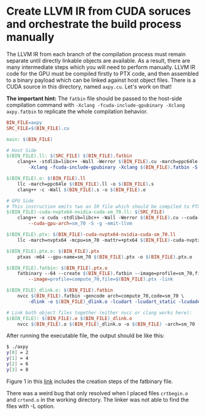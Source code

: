 # Create LLVM IR from CUDA soruces and orchestrate the build process manually

The LLVM IR from each branch of the compilation process must remain separate until directly linkable objects are available. As a result, there are many intermediate steps which you will need to perform manually. LLVM IR code for the GPU must be compiled firstly to PTX code, and then assembled to a binary payload which can be linked against host object files.
There is a CUDA source in this directory, named `axpy.cu`. Let's work on that!

**The important hint:**
The `fatbin` file should be passed to the host-side compilation command with `-Xclang -fcuda-include-gpubinary -Xclang axpy.fatbin` to replicate the whole compilation behavior.

```Makefile
BIN_FILE=axpy
SRC_FILE=$(BIN_FILE).cu

main: $(BIN_FILE)

# Host Side
$(BIN_FILE).ll: $(SRC_FILE) $(BIN_FILE).fatbin
    clang++ -stdlib=libc++ -Wall -Werror $(BIN_FILE).cu -march=ppc64le --cuda-host-only -relocatable-pch \
        -Xclang -fcuda-include-gpubinary -Xclang $(BIN_FILE).fatbin -S -g -c -emit-llvm

$(BIN_FILE).o: $(BIN_FILE).ll
    llc -march=ppc64le $(BIN_FILE).ll -o $(BIN_FILE).s
    clang++ -c -Wall $(BIN_FILE).s -o $(BIN_FILE).o

# GPU Side
# This instruction emits two an IR file which should be compiled to PTX later:
$(BIN_FILE)-cuda-nvptx64-nvidia-cuda-sm_70.ll: $(SRC_FILE)
    clang++ -x cuda -stdlib=libc++ -Wall -Werror $(BIN_FILE).cu --cuda-device-only \
        --cuda-gpu-arch=sm_70 -S -g -emit-llvm

$(BIN_FILE).ptx: $(BIN_FILE)-cuda-nvptx64-nvidia-cuda-sm_70.ll
    llc -march=nvptx64 -mcpu=sm_70 -mattr=+ptx64 $(BIN_FILE)-cuda-nvptx64-nvidia-cuda-sm_70.ll -o $(BIN_FILE).ptx

$(BIN_FILE).ptx.o: $(BIN_FILE).ptx
    ptxas -m64 --gpu-name=sm_70 $(BIN_FILE).ptx -o $(BIN_FILE).ptx.o

$(BIN_FILE).fatbin: $(BIN_FILE).ptx.o
    fatbinary --64 --create $(BIN_FILE).fatbin --image=profile=sm_70,file=$(BIN_FILE).ptx.o \
        --image=profile=compute_70,file=$(BIN_FILE).ptx -link

$(BIN_FILE)_dlink.o: $(BIN_FILE).fatbin
    nvcc $(BIN_FILE).fatbin -gencode arch=compute_70,code=sm_70 \
        -dlink -o $(BIN_FILE)_dlink.o -lcudart -lcudart_static -lcudadevrt

# Link both object files together (either nvcc or clang works here):
$(BIN_FILE): $(BIN_FILE).o $(BIN_FILE)_dlink.o
    nvcc $(BIN_FILE).o $(BIN_FILE)_dlink.o -o $(BIN_FILE) -arch=sm_70 -lc++
```

After running the executable file, the output should be like this:

```bash
$ ./axpy 
y[0] = 2
y[1] = 4
y[2] = 6
y[3] = 8
```

Figure 1 in this [link](https://docs.nvidia.com/cuda/cuda-compiler-driver-nvcc/index.html#cuda-compilation-trajectory) includes the creation steps of the fatbinary file.

There was a weird bug that only resolved when I placed files `crtbegin.o` and `crtend.o` in the working directory. The linker was not able to find the files with -L option.
